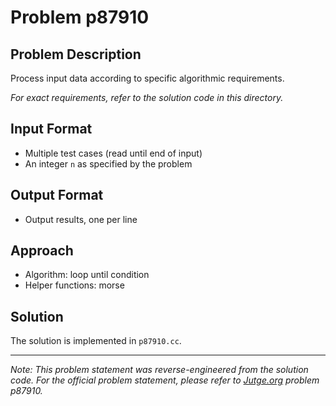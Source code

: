 # Problem p87910

## Problem Description

Process input data according to specific algorithmic requirements.

*For exact requirements, refer to the solution code in this directory.*

## Input Format

- Multiple test cases (read until end of input)
- An integer `n` as specified by the problem

## Output Format

- Output results, one per line

## Approach

- Algorithm: loop until condition
- Helper functions: morse

## Solution

The solution is implemented in `p87910.cc`.

---

*Note: This problem statement was reverse-engineered from the solution code. For the official problem statement, please refer to [Jutge.org](https://jutge.org/) problem p87910.*
